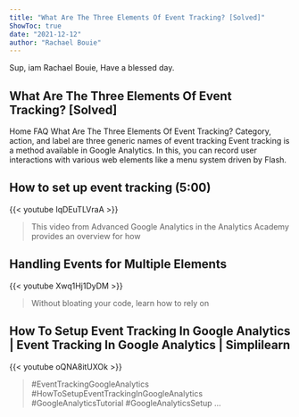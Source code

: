 ```yaml
---
title: "What Are The Three Elements Of Event Tracking? [Solved]"
ShowToc: true 
date: "2021-12-12"
author: "Rachael Bouie" 
---
```


Sup, iam Rachael Bouie, Have a blessed day.
## What Are The Three Elements Of Event Tracking? [Solved]
Home FAQ What Are The Three Elements Of Event Tracking? Category, action, and label are three generic names of event tracking Event tracking is a method available in Google Analytics. In this, you can record user interactions with various web elements like a menu system driven by Flash.

## How to set up event tracking (5:00)
{{< youtube IqDEuTLVraA >}}
>This video from Advanced Google Analytics in the Analytics Academy provides an overview for how 

## Handling Events for Multiple Elements
{{< youtube Xwq1Hj1DyDM >}}
>Without bloating your code, learn how to rely on 

## How To Setup Event Tracking In Google Analytics | Event Tracking In Google Analytics | Simplilearn
{{< youtube oQNA8itUXOk >}}
>#EventTrackingGoogleAnalytics #HowToSetupEventTrackingInGoogleAnalytics #GoogleAnalyticsTutorial #GoogleAnalyticsSetup ...

